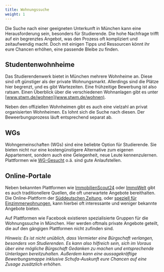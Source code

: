 ```yaml
---
title: Wohnungssuche
weight: 1
---
```


Die Suche nach einer geeigneten Unterkunft in München kann eine Herausforderung sein, besonders für Studierende. Die hohe Nachfrage trifft auf ein begrenztes Angebot, was den Prozess oft kompliziert und zeitaufwendig macht. Doch mit einigen Tipps und Ressourcen könnt ihr eure Chancen erhöhen, eine passende Bleibe zu finden.


## Studentenwohnheime
Das Studierendenwerk bietet in München mehrere Wohnheime an. Diese sind oft günstiger als der private Wohnungsmarkt. Allerdings sind die Plätze hier begrenzt, und es gibt Wartezeiten. Eine frühzeitige Bewerbung ist also ratsam. Einen Überblick über die verschiedenen Wohnanlagen gibt es unter [www.stwm.de/wohnen](www.stwm.de/wohnen).

Neben den offiziellen Wohnheimen gibt es auch eine vielzahl an privat organisierten Wohnheimen. Es lohnt sich die Suche nach diesen. Der Beweerbungsprozess läuft entsprechend separat ab.


## WGs
Wohngemeinschaften (WGs) sind eine beliebte Option für Studierende. Sie bieten nicht nur eine kostengünstigere Alternative zum eigenen Appartement, sondern auch eine Gelegenheit, neue Leute kennenzulernen. Plattformen wie [WG-Gesucht](https://www.wg-gesucht.de/) o.ä. sind gute Anlaufstellen.


## Online-Portale
Neben bekannten Plattformen wie [ImmobilienScout24](https://www.immobilienscout24.de) oder [ImmoWelt](https://www.immowelt.de/) gibt es auch traditionellere Quellen, die oft unerwartete Angebote bereithalten. Die Online-Plattform der [Süddeutschen Zeitung](https://immobilienmarkt.sueddeutsche.de/), oder [speziell für Einzimmerwohnungen](https://immobilienmarkt.sueddeutsche.de/suche/mieten-wohnung-in-muenchen-1-zimmer), kann hierbei oft interessante und weniger bekannte Angebote bieten.

Auf Plattformen wie Facebook existieren spezialisierte Gruppen für die Wohnungssuche in München. Hier werden oftmals private Angebote geteilt, die auf den gängigen Plattformen nicht zufinden sind.


_Hinweis: Es ist nicht unüblich, dass Vermieter eine Bürgschaft verlangen, besonders von Studierenden. Es kann also hilfreich sein, sich im Voraus über eine mögliche Bürgschaft Gedanken zu machen und entsprechende Unterlagen bereitzuhalten. Außerdem kann eine aussagekräftige Bewerbungsmappe inklusive Schufa-Auskunft eure Chancen auf eine Zusage zusätzlich erhöhen._
